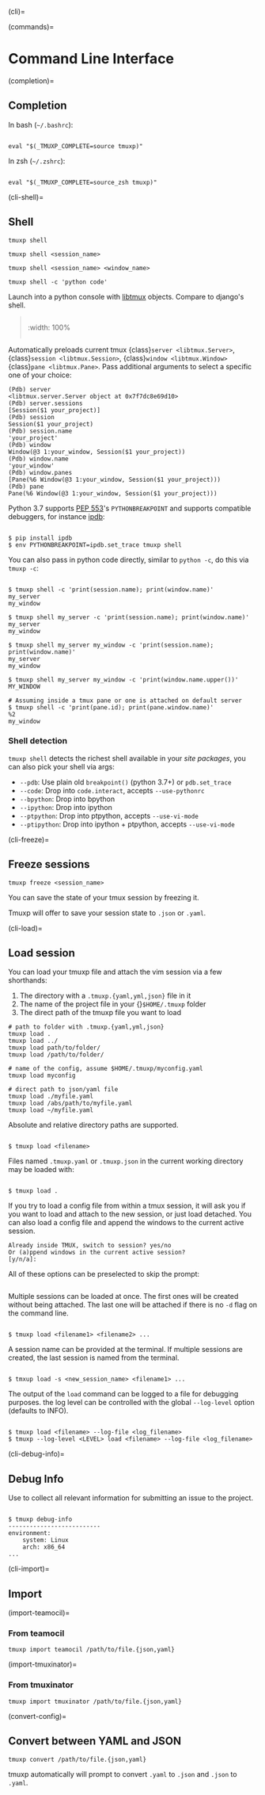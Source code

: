 (cli)=

(commands)=

# Command Line Interface

(completion)=

## Completion

In bash (`~/.bashrc`):

```{code-block} sh

eval "$(_TMUXP_COMPLETE=source tmuxp)"

```

In zsh (`~/.zshrc`):

```{code-block} sh

eval "$(_TMUXP_COMPLETE=source_zsh tmuxp)"

```

(cli-shell)=

## Shell

```
tmuxp shell

tmuxp shell <session_name>

tmuxp shell <session_name> <window_name>

tmuxp shell -c 'python code'
```

Launch into a python console with [libtmux][libtmux] objects. Compare to django's shell.

> > ```{image} _static/tmuxp-shell.gif
> :width: 100%
> 
> ```
> 
Automatically preloads current tmux {class}`server <libtmux.Server>`,
{class}`session <libtmux.Session>`, {class}`window <libtmux.Window>`
{class}`pane <libtmux.Pane>`. Pass additional arguments to select a
specific one of your choice:

```
(Pdb) server
<libtmux.server.Server object at 0x7f7dc8e69d10>
(Pdb) server.sessions
[Session($1 your_project)]
(Pdb) session
Session($1 your_project)
(Pdb) session.name
'your_project'
(Pdb) window
Window(@3 1:your_window, Session($1 your_project))
(Pdb) window.name
'your_window'
(Pdb) window.panes
[Pane(%6 Window(@3 1:your_window, Session($1 your_project)))
(Pdb) pane
Pane(%6 Window(@3 1:your_window, Session($1 your_project)))
```

Python 3.7 supports [PEP 553][pep 553]'s `PYTHONBREAKPOINT` and supports
compatible debuggers, for instance [ipdb][ipdb]:

```{code-block} sh

$ pip install ipdb
$ env PYTHONBREAKPOINT=ipdb.set_trace tmuxp shell

```

You can also pass in python code directly, similar to `python -c`, do
this via `tmuxp -c`:

```{code-block} shell

$ tmuxp shell -c 'print(session.name); print(window.name)'
my_server
my_window

$ tmuxp shell my_server -c 'print(session.name); print(window.name)'
my_server
my_window

$ tmuxp shell my_server my_window -c 'print(session.name); print(window.name)'
my_server
my_window

$ tmuxp shell my_server my_window -c 'print(window.name.upper())'
MY_WINDOW

# Assuming inside a tmux pane or one is attached on default server
$ tmuxp shell -c 'print(pane.id); print(pane.window.name)'
%2
my_window

```

[pep 553]: https://www.python.org/dev/peps/pep-0553/

[ipdb]: https://pypi.org/project/ipdb/

[libtmux]: https://libtmux.git-pull.com

### Shell detection

`tmuxp shell` detects the richest shell available in your *site packages*, you can also pick your shell via args:

- `--pdb`: Use plain old `breakpoint()` (python 3.7+) or
  `pdb.set_trace`
- `--code`: Drop into `code.interact`, accepts `--use-pythonrc`
- `--bpython`: Drop into bpython
- `--ipython`: Drop into ipython
- `--ptpython`: Drop into ptpython, accepts `--use-vi-mode`
- `--ptipython`: Drop into ipython + ptpython, accepts
  `--use-vi-mode`

(cli-freeze)=

## Freeze sessions

```
tmuxp freeze <session_name>
```

You can save the state of your tmux session by freezing it.

Tmuxp will offer to save your session state to `.json` or `.yaml`.

(cli-load)=

## Load session

You can load your tmuxp file and attach the vim session via a few
shorthands:

1. The directory with a `.tmuxp.{yaml,yml,json}` file in it
2. The name of the project file in your {}`$HOME/.tmuxp` folder
3. The direct path of the tmuxp file you want to load

```
# path to folder with .tmuxp.{yaml,yml,json}
tmuxp load .
tmuxp load ../
tmuxp load path/to/folder/
tmuxp load /path/to/folder/

# name of the config, assume $HOME/.tmuxp/myconfig.yaml
tmuxp load myconfig

# direct path to json/yaml file
tmuxp load ./myfile.yaml
tmuxp load /abs/path/to/myfile.yaml
tmuxp load ~/myfile.yaml
```

Absolute and relative directory paths are supported.

```{code-block} bash

$ tmuxp load <filename>

```

Files named `.tmuxp.yaml` or `.tmuxp.json` in the current working
directory may be loaded with:

```{code-block} bash

$ tmuxp load .

```

If you try to load a config file from within a tmux session, it will ask you
if you want to load and attach to the new session, or just load detached.
You can also load a config file and append the windows to the current active session.

```
Already inside TMUX, switch to session? yes/no
Or (a)ppend windows in the current active session?
[y/n/a]:
```

All of these options can be preselected to skip the prompt:

```{code-block} bash $ tmuxp load -y config # load attached $ tmuxp load -d config # load detached $ tmuxp load -a config # append windows

```

Multiple sessions can be loaded at once. The first ones will be created
without being attached. The last one will be attached if there is no
`-d` flag on the command line.

```{code-block} bash

$ tmuxp load <filename1> <filename2> ...

```

A session name can be provided at the terminal. If multiple sessions
are created, the last session is named from the terminal.

```{code-block} bash

$ tmxup load -s <new_session_name> <filename1> ...

```

The output of the `load` command can be logged to a file for
debugging purposes. the log level can be controlled with the global
`--log-level` option (defaults to INFO).

```{code-block} bash

$ tmuxp load <filename> --log-file <log_filename>
$ tmuxp --log-level <LEVEL> load <filename> --log-file <log_filename>

```

(cli-debug-info)=

## Debug Info

Use to collect all relevant information for submitting an issue to
the project.

```{code-block} bash

$ tmuxp debug-info
--------------------------
environment:
    system: Linux
    arch: x86_64
...

```

(cli-import)=

## Import

(import-teamocil)=

### From teamocil

```
tmuxp import teamocil /path/to/file.{json,yaml}
```

(import-tmuxinator)=

### From tmuxinator

```
tmuxp import tmuxinator /path/to/file.{json,yaml}
```

(convert-config)=

## Convert between YAML and JSON

```
tmuxp convert /path/to/file.{json,yaml}
```

tmuxp automatically will prompt to convert `.yaml` to `.json` and
`.json` to  `.yaml`.


